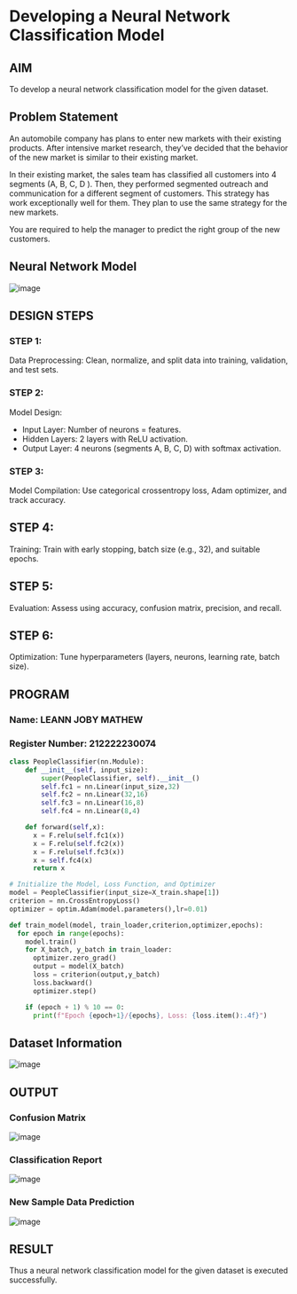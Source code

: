 # Developing a Neural Network Classification Model

## AIM

To develop a neural network classification model for the given dataset.

## Problem Statement

An automobile company has plans to enter new markets with their existing products. After intensive market research, they’ve decided that the behavior of the new market is similar to their existing market.

In their existing market, the sales team has classified all customers into 4 segments (A, B, C, D ). Then, they performed segmented outreach and communication for a different segment of customers. This strategy has work exceptionally well for them. They plan to use the same strategy for the new markets.

You are required to help the manager to predict the right group of the new customers.

## Neural Network Model

![image](https://github.com/user-attachments/assets/c3611057-f56d-44fd-935f-3bafd45398f8)


## DESIGN STEPS

### STEP 1:
Data Preprocessing: Clean, normalize, and split data into training, validation, and test sets.

### STEP 2:
Model Design:
 * Input Layer: Number of neurons = features.
 * Hidden Layers: 2 layers with ReLU activation.
 * Output Layer: 4 neurons (segments A, B, C, D) with softmax activation.

### STEP 3:
Model Compilation: Use categorical crossentropy loss, Adam optimizer, and track accuracy.

## STEP 4:
Training: Train with early stopping, batch size (e.g., 32), and suitable epochs.

## STEP 5:
Evaluation: Assess using accuracy, confusion matrix, precision, and recall.

## STEP 6:
Optimization: Tune hyperparameters (layers, neurons, learning rate, batch size).
## PROGRAM

### Name: LEANN JOBY MATHEW
### Register Number: 212222230074

```python
class PeopleClassifier(nn.Module):
    def __init__(self, input_size):
        super(PeopleClassifier, self).__init__()
        self.fc1 = nn.Linear(input_size,32)
        self.fc2 = nn.Linear(32,16)
        self.fc3 = nn.Linear(16,8)
        self.fc4 = nn.Linear(8,4)

    def forward(self,x):
      x = F.relu(self.fc1(x))
      x = F.relu(self.fc2(x))
      x = F.relu(self.fc3(x))
      x = self.fc4(x)
      return x
```
```python
# Initialize the Model, Loss Function, and Optimizer
model = PeopleClassifier(input_size=X_train.shape[1])
criterion = nn.CrossEntropyLoss()
optimizer = optim.Adam(model.parameters(),lr=0.01)
```
```python
def train_model(model, train_loader,criterion,optimizer,epochs):
  for epoch in range(epochs):
    model.train()
    for X_batch, y_batch in train_loader:
      optimizer.zero_grad()
      output = model(X_batch)
      loss = criterion(output,y_batch)
      loss.backward()
      optimizer.step()

    if (epoch + 1) % 10 == 0:
      print(f"Epoch {epoch+1}/{epochs}, Loss: {loss.item():.4f}")
```


## Dataset Information

![image](https://github.com/user-attachments/assets/baac52da-3e7f-44f7-8b26-c15f921d0915)


## OUTPUT

### Confusion Matrix

![image](https://github.com/user-attachments/assets/37a63c61-a26b-42a1-839f-06359a405ef1)


### Classification Report

![image](https://github.com/user-attachments/assets/58a3889b-d0ec-4541-b167-12dd0041e7f8)

### New Sample Data Prediction

![image](https://github.com/user-attachments/assets/5dab49b6-597b-4a70-bbae-7286a4c9093c)

## RESULT
Thus a neural network classification model for the given dataset is executed successfully.

